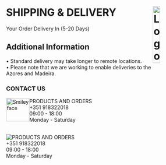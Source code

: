 # SHIPPING & DELIVERY <img alt="Logo" align="right" src="https://i.postimg.cc/XqH9nsvw/SPORTS-EXPRESS-logos-transparent.png" width="20%" />
Your Order Delivery In (5-20 Days)
## Additional Information
• Standard delivery may take longer to remote locations.
<br>
• Please note that we are working to enable deliveries to the Azores and Madeira.
### CONTACT US
<p>
<img src="https://i.postimg.cc/9ffg6y6Z/phone.png" alt="Smiley face" style="float:left;width:64px;height:64px;">
PRODUCTS AND ORDERS
<br>
+351 918322018 
<br>
09:00 - 18:00 
<br>
Monday - Saturday
</p>
<br>
<img alt="PRODUCTS AND ORDERS" src="https://i.postimg.cc/9ffg6y6Z/phone.png" class="css-1fimrv7">
<br>
<span>+351 918322018<br>09:00 - 18:00<br>Monday - Saturday</span>
